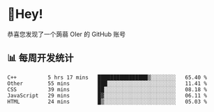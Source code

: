 # 👋Hey!
恭喜您发现了一个蒟蒻 OIer 的 GitHub 账号

## 📊 每周开发统计
<!--START_SECTION:waka-->
```text
C++          5 hrs 17 mins   ████████████████▒░░░░░░░░   65.40 % 
Other        55 mins         ███░░░░░░░░░░░░░░░░░░░░░░   11.41 % 
CSS          39 mins         ██░░░░░░░░░░░░░░░░░░░░░░░   08.18 % 
JavaScript   29 mins         █▓░░░░░░░░░░░░░░░░░░░░░░░   06.11 % 
HTML         24 mins         █▒░░░░░░░░░░░░░░░░░░░░░░░   05.03 % 
```
<!--END_SECTION:waka-->

